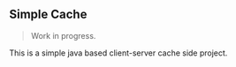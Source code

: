 ## Simple Cache


> Work in progress.

This is a simple java based client-server cache side project.
